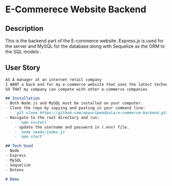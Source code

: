 # E-Commerece Website Backend


## Description
This is the backend part of the E-commerce website. Express.js is used for the server and MySQL for the database along with Sequelize as the ORM to the SQL models .


## User Story

```md
AS A manager at an internet retail company
I WANT a back end for my e-commerce website that uses the latest technologies
SO THAT my company can compete with other e-commerce companies

## Installation
- Both Node.js and MySQL must be installed on your computer.
- Clone the repo by copying and pasting in your command line: 
  - `git clone https://github.com/mayuripendyala/e-commerce-backend.git`
- Navigate to the root directory and run: 
    - `npm install`
    - update the username and password in (.env) file.
    - `node seeds/index.js`
    - `npm start`

## Tech Used
- Node
- Express
- MySQL
- Sequelize
- Dotenv

# Demo